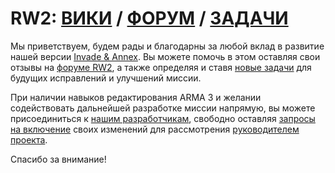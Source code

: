RW2: [ВИКИ](https://github.com/TEHGAM/RW2/wiki) / [ФОРУМ](http://www.tehgam.com/viewforum.php?f=36) / [ЗАДАЧИ](https://github.com/TEHGAM/RW2/issues)
===
Мы приветствуем, будем рады и благодарны за любой вклад в развитие нашей версии [Invade & Annex](http://www.ahoyworld.co.uk/forum/43-aw-invade-annex-development/). Вы можете помочь в этом оставляя свои отзывы на [форуме RW2](http://www.tehgam.com/viewforum.php?f=36), а также определяя и ставя [новые задачи](https://github.com/TEHGAM/RW2/issues) для будущих исправлений и улучшений миссии.

При наличии навыков редактирования ARMA 3 и желании содействовать дальнейшей разработке миссии напрямую, вы можете присоединиться к [нашим разработчикам](https://github.com/TEHGAM/RW2/graphs/contributors), свободно оставляя [запросы на включение](https://github.com/TEHGAM/RW2/pulls?q=is%3Apr+is%3Aclosed) своих изменений для рассмотрения [руководителем проекта](https://github.com/tym32167).

Спасибо за внимание!
